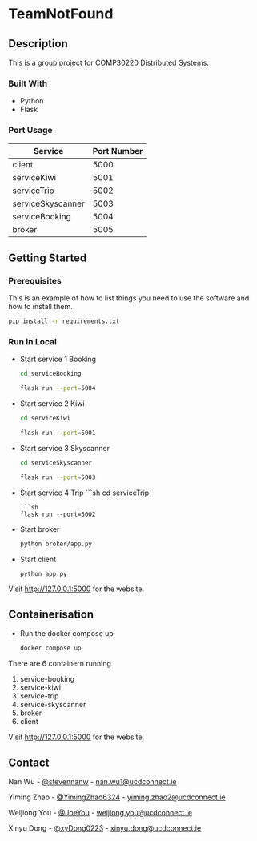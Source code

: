 # TeamNotFound

## Description
This is a group project for COMP30220 Distributed Systems.


### Built With

* Python
* Flask

### Port Usage

| Service           | Port Number |
|-------------------|-------------|
| client            | 5000        |
| serviceKiwi       | 5001        |
| serviceTrip       | 5002        |
| serviceSkyscanner | 5003        |
| serviceBooking    | 5004        |
| broker            | 5005        |

## Getting Started

### Prerequisites

This is an example of how to list things you need to use the software and how to install them.

```sh
pip install -r requirements.txt
```

### Run in Local

* Start service 1 Booking
     ```sh
    cd serviceBooking 
    ```
    ```sh
    flask run --port=5004
    ```
* Start service 2 Kiwi
     ```sh
    cd serviceKiwi 
    ```
    ```sh
    flask run --port=5001
    ```
* Start service 3 Skyscanner
     ```sh
    cd serviceSkyscanner 
    ```
    ```sh
    flask run --port=5003
    ```
* Start service 4 Trip
      ```sh
    cd serviceTrip
    ```
    ```sh
    flask run --port=5002
    ```
* Start broker
    ```sh
    python broker/app.py
    ```
* Start client
    ```sh
    python app.py
    ```
Visit http://127.0.0.1:5000 for the website.

## Containerisation

* Run the docker compose up
    ```sh
    docker compose up
    ```

There are 6 containern running
1. service-booking
2. service-kiwi
3. service-trip
4. service-skyscanner
5. broker
6. client

Visit http://127.0.0.1:5000 for the website.



## Contact

Nan Wu - [@stevennanw](https://gitlab.com/stevennanw) - nan.wu1@ucdconnect.ie

Yiming Zhao - [@YimingZhao6324](https://gitlab.com/YimingZhao6324) - yiming.zhao2@ucdconnect.ie


Weijiong You - [@JoeYou](https://gitlab.com/JoeYou) - weijiong.you@ucdconnect.ie

Xinyu Dong - [@xyDong0223](https://gitlab.com/xyDong0223) - xinyu.dong@ucdconnect.ie

